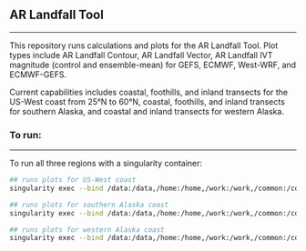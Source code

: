 ## AR Landfall Tool

---

This repository runs calculations and plots for the AR Landfall Tool. Plot types include AR Landfall Contour, AR Landfall Vector, AR Landfall IVT magnitude (control and ensemble-mean) for GEFS, ECMWF, West-WRF, and ECMWF-GEFS. 

Current capabilities includes coastal, foothills, and inland transects for the US-West coast from 25°N to 60°N, coastal, foothills, and inland transects for southern Alaska, and coastal and inland transects for western Alaska.

### To run:

---

To run all three regions with a singularity container:

```bash
## runs plots for US-West coast
singularity exec --bind /data:/data,/home:/home,/work:/work,/common:/common -e /data/projects/containers/ar_landfall_tool/ar_landfall_tool.sif /opt/conda/bin/python /home/cw3eit/ARPortal/gefs/scripts/ar_landfall_tool/run_tool_US-West.py

## runs plots for southern Alaska coast
singularity exec --bind /data:/data,/home:/home,/work:/work,/common:/common -e /data/projects/containers/ar_landfall_tool/ar_landfall_tool.sif /opt/conda/bin/python /home/cw3eit/ARPortal/gefs/scripts/ar_landfall_tool/run_tool_AK-south.py

## runs plots for western Alaska coast
singularity exec --bind /data:/data,/home:/home,/work:/work,/common:/common -e /data/projects/containers/ar_landfall_tool/ar_landfall_tool.sif /opt/conda/bin/python /home/cw3eit/ARPortal/gefs/scripts/ar_landfall_tool/run_tool_AK-west.py
```